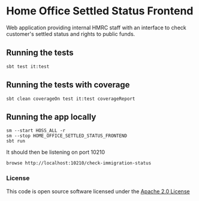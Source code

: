# Home Office Settled Status Frontend

Web application providing internal HMRC staff with an interface to check customer's settled status and rights to public funds.

## Running the tests

    sbt test it:test

## Running the tests with coverage

    sbt clean coverageOn test it:test coverageReport

## Running the app locally

    sm --start HOSS_ALL -r
    sm --stop HOME_OFFICE_SETTLED_STATUS_FRONTEND 
    sbt run

It should then be listening on port 10210

    browse http://localhost:10210/check-immigration-status

### License

This code is open source software licensed under the [Apache 2.0 License]("http://www.apache.org/licenses/LICENSE-2.0.html")
